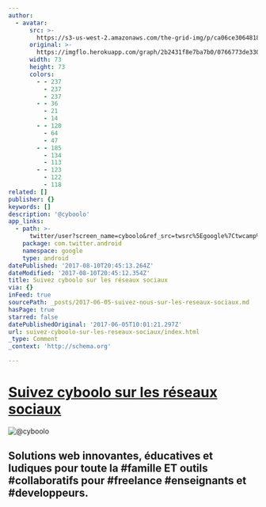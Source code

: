 ```yaml
---
author:
  - avatar:
      src: >-
        https://s3-us-west-2.amazonaws.com/the-grid-img/p/ca06ce3064818c87f4cae80eacfd20f867df8e77.jpg
      original: >-
        https://imgflo.herokuapp.com/graph/2b2431f8e7ba7b0/0766773de330380e35617af66dbd2a93/noop.jpg?input=https%3A%2F%2Fpbs.twimg.com%2Fprofile_images%2F705159924817358848%2FI2Jzuk6R_bigger.jpg
      width: 73
      height: 73
      colors:
        - - 237
          - 237
          - 237
        - - 36
          - 21
          - 14
        - - 120
          - 64
          - 47
        - - 185
          - 134
          - 113
        - - 123
          - 122
          - 118
related: []
publisher: {}
keywords: []
description: '@cyboolo'
app_links:
  - path: >-
      twitter/user?screen_name=cyboolo&ref_src=twsrc%5Egoogle%7Ctwcamp%5Eandroidseo%7Ctwgr%5Eprofile
    package: com.twitter.android
    namespace: google
    type: android
datePublished: '2017-08-10T20:45:13.264Z'
dateModified: '2017-08-10T20:45:12.354Z'
title: Suivez cyboolo sur les réseaux sociaux
via: {}
inFeed: true
sourcePath: _posts/2017-06-05-suivez-nous-sur-les-reseaux-sociaux.md
hasPage: true
starred: false
datePublishedOriginal: '2017-06-05T10:01:21.297Z'
url: suivez-cyboolo-sur-les-reseaux-sociaux/index.html
_type: Comment
_context: 'http://schema.org'

---
```

# **[Suivez cyboolo sur les réseaux sociaux][0]**
![@cyboolo](https://the-grid-user-content.s3-us-west-2.amazonaws.com/2107fe37-e61a-4a3a-b1f0-98b2636ac220.jpg)

## Solutions web innovantes, éducatives et ludiques pour toute la \#famille ET outils \#collaboratifs pour \#freelance \#enseignants et \#developpeurs.

[0]: https://twitter.com/cyboolo